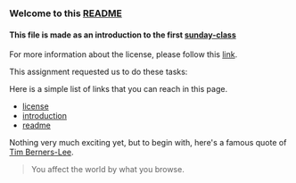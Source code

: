 ### Welcome to this [README](./README.md)

#### This file is made as an introduction to the first  [sunday-class](https://hackyourfuture.be/working-with-code/week-1/#/2/2)


For more information about the license, please follow this [link](./LICENSE).

This assignment requested us to do these tasks: 

Here is a simple list of links that you can reach in this page. 

* [license](./LICENSE)
* [introduction](./introduction.md)
* [readme](./README.md)


Nothing very much exciting yet, but to begin with, here's a famous quote of [Tim Berners-Lee](https://en.wikipedia.org/wiki/Tim_Berners-Lee). 

> You affect the world by what you browse.


